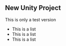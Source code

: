 New Unity Project
-----------------

This is only a test version

* This is a list
* This is a list
* This is a list